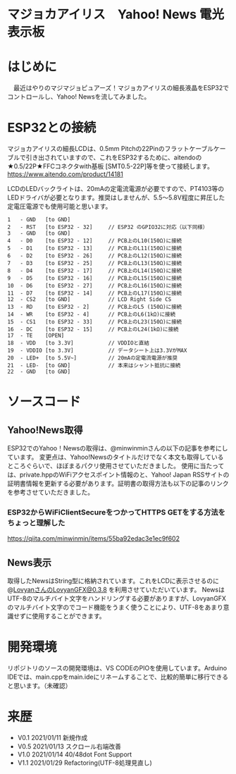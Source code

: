 # マジョカアイリス　Yahoo! News 電光表示板

# はじめに
　最近はやりのマジマジョピュアーズ！マジョカアイリスの細長液晶をESP32でコントロールし、Yahoo! Newsを流してみました。


# ESP32との接続
マジョカアイリスの細長LCDは、0.5mm Pitchの22Pinのフラットケーブルケーブルで引き出されていますので、これをESP32するために、aitendoの★0.5/22P★FFCコネクタwith基板 [SMT0.5-22P]等を使って接続します。
https://www.aitendo.com/product/14181

LCDのLEDバックライトは、20mAの定電流電源が必要ですので、PT4103等のLEDドライバが必要となります。推奨はしませんが、5.5～5.8V程度に昇圧した定電圧電源でも使用可能と思います。

    1   - GND   [to GND]
    2   - RST   [to ESP32 - 32]     // ESP32 のGPIO32に対応（以下同様）
    3   - GND   [to GND]
    4   - D0    [to ESP32 - 12]     // PCB上のL10(150Ω)に接続
    5   - D1    [to ESP32 - 13]     // PCB上のL11(150Ω)に接続
    6   - D2    [to ESP32 - 26]     // PCB上のL12(150Ω)に接続
    7   - D3    [to ESP32 - 25]     // PCB上のL13(150Ω)に接続
    8   - D4    [to ESP32 - 17]     // PCB上のL14(150Ω)に接続
    9   - D5    [to ESP32 - 16]     // PCB上のL15(150Ω)に接続
    10  - D6    [to ESP32 - 27]     // PCB上のL16(150Ω)に接続
    11  - D7    [to ESP32 - 14]     // PCB上のL17(150Ω)に接続
    12  - CS2   [to GND]            // LCD Right Side CS
    13  - RD    [to ESP32 - 2]      // PCB上のL5 (150Ω)に接続
    14  - WR    [to ESP32 - 4]      // PCB上のL6(1kΩ)に接続
    15  - CS1   [to ESP32 - 33]     // PCB上のL23(150Ω)に接続
    16  - DC    [to ESP32 - 15]     // PCB上のL24(1kΩ)に接続
    17  - TE    [OPEN]
    18  - VDD   [to 3.3V]           // VDDIOと直結
    19  - VDDIO [to 3.3V]           // データシート上は3.3VがMAX
    20  - LED+  [to 5.5V~]          // 20mAの定電流電源が推奨
    21  - LED-  [to GND]            // 本来はシャント抵抗に接続
    22  - GND   [to GND]

# ソースコード

## Yahoo!News取得
ESP32でのYahoo！Newsの取得は、@minwinminさんの以下の記事を参考にしています。
変更点は、Yahoo!Newsのタイトルだけでなく本文も取得しているところぐらいで、ほぼまるパクリ使用させていただきました。
使用に当たっては、private.hppのWiFiアクセスポイント情報のと、Yahoo! Japan RSSサイトの証明書情報を更新する必要があります。証明書の取得方法も以下の記事のリンクを参考させていただきました。

### ESP32からWiFiClientSecureをつかってHTTPS GETをする方法をちょっと理解した
https://qiita.com/minwinmin/items/55ba92edac3e1ec9f602

## News表示
取得したNewsはString型に格納されています。これをLCDに表示させるのに@LovyanさんのLovyanGFX@0.3.8 を利用させていただいています。
NewsはUTF-8のマルチバイト文字をハンドリングする必要がありますが、LovyanGFXのマルチバイト文字のでコード機能をうまく使うことにより、UTF-8をあまり意識せずに使用することができます。

# 開発環境
リポジトリのソースの開発環境は、VS CODEのPIOを使用しています。Arduino IDEでは、main.cppをmain.ideにリネームすることで、比較的簡単に移行できると思います。（未確認）

# 来歴

- V0.1  2021/01/11 新規作成
- V0.5  2021/01/13 スクロール右端改善
- V1.0  2021/01/14 40/48dot Font Support
- V1.1  2021/01/29 Refactoring(UTF-8処理見直し)